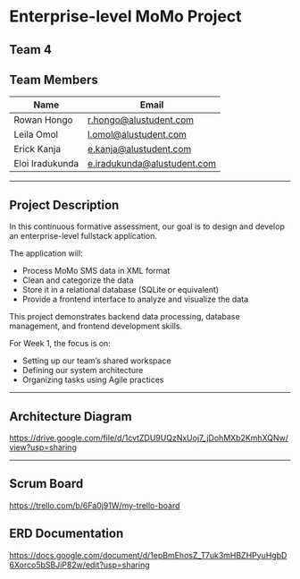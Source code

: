 # Enterprise-level MoMo Project

## Team 4

## Team Members

| Name            | Email                  |
|-----------------|------------------------|
| Rowan Hongo     | [r.hongo@alustudent.com](mailto:r.hongo@alustudent.com)  |
| Leila Omol      | [l.omol@alustudent.com](mailto:l.omol@alustudent.com)   |
| Erick Kanja     | [e.kanja@alustudent.com](mailto:e.kanja@alustudent.com) |
| Eloi Iradukunda | [e.iradukunda@alustudent.com](mailto:e.iradukunda@alustudent.com) |

---

## Project Description

In this continuous formative assessment, our goal is to design and develop an enterprise-level fullstack application.  

The application will:  

- Process MoMo SMS data in XML format
- Clean and categorize the data  
- Store it in a relational database (SQLite or equivalent)
- Provide a frontend interface to analyze and visualize the data  

This project demonstrates backend data processing, database management, and frontend development skills.  

For Week 1, the focus is on:

- Setting up our team’s shared workspace
- Defining our system architecture  
- Organizing tasks using Agile practices  

---

## Architecture Diagram

https://drive.google.com/file/d/1cvtZDU9UQzNxUoj7_jDohMXb2KmhXQNw/view?usp=sharing

---

## Scrum Board

https://trello.com/b/6Fa0j91W/my-trello-board

## ERD Documentation

https://docs.google.com/document/d/1epBmEhosZ_T7uk3mHBZHPyuHgbD6Xorco5bSBJiP82w/edit?usp=sharing
